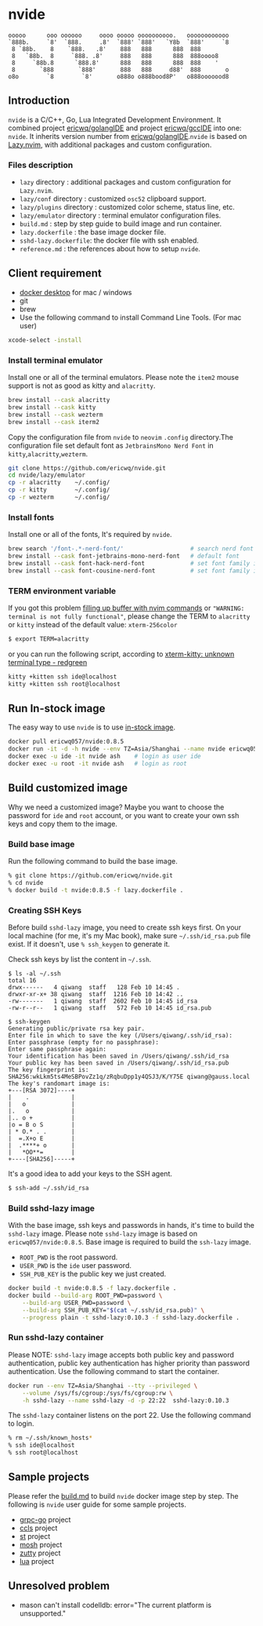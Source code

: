 # nvide

```text
ooooo      ooo oooooo     oooo ooooo oooooooooo.   oooooooooooo
`888b.     `8'  `888.     .8'  `888' `888'   `Y8b  `888'     `8
 8 `88b.    8    `888.   .8'    888   888      888  888
 8   `88b.  8     `888. .8'     888   888      888  888oooo8
 8     `88b.8      `888.8'      888   888      888  888    '
 8       `888       `888'       888   888     d88'  888       o
o8o        `8        `8'       o888o o888bood8P'   o888ooooood8
```

## Introduction

`nvide` is a C/C++, Go, Lua Integrated Development Environment.  It combined project [ericwq/golangIDE](https://github.com/ericwq/golangIDE) and project [ericwq/gccIDE](https://github.com/ericwq/gccIDE) into one: `nvide`. It inherits version number from [ericwq/golangIDE](https://github.com/ericwq/golangIDE).`nvide` is based on [Lazy.nvim](https://www.lazyvim.org/), with additional packages and custom configuration.

### Files description

- `lazy` directory : additional packages and custom configuration for `Lazy.nvim`.
- `lazy/conf` directory : customized `osc52` clipboard support.
- `lazy/plugins` directory : customized color scheme, status line, etc.
- `lazy/emulator` directory : terminal emulator configuration files.
- `build.md` : step by step guide to build image and run container.
- `lazy.dockerfile` : the base image docker file.
- `sshd-lazy.dockerfile`: the docker file with ssh enabled.
- `reference.md` : the references about how to setup `nvide`.

## Client requirement

- [docker desktop](https://www.docker.com/products/docker-desktop) for mac / windows
- git
- brew
- Use the following command to install Command Line Tools. (For mac user)
```sh 
xcode-select -install
```

### Install terminal emulator

Install one or all of the terminal emulators. Please note the `item2` mouse support is not as good as kitty and `alacritty`.

```sh
brew install --cask alacritty
brew install --cask kitty
brew install --cask wezterm
brew install --cask iterm2
```

Copy the configuration file from `nvide` to `neovim` `.config` directory.The configuration file set default font as `JetbrainsMono Nerd Font` in `kitty`,`alacritty`,`wezterm`.

```sh
git clone https://github.com/ericwq/nvide.git
cd nvide/lazy/emulator
cp -r alacritty    ~/.config/
cp -r kitty        ~/.config/
cp -r wezterm      ~/.config/
```

### Install fonts

Install one or all of the fonts, It's required by `nvide`.

```sh
brew search '/font-.*-nerd-font/'                   # search nerd font
brew install --cask font-jetbrains-mono-nerd-font   # default font
brew install --cask font-hack-nerd-font             # set font family if choose this
brew install --cask font-cousine-nerd-font          # set font family if choose this
```

### TERM environment variable

If you got this problem [filling up buffer with nvim commands](https://github.com/NvChad/NvChad/issues/926) or `"WARNING: terminal is not fully functional"`, please change the TERM to `alacritty` or `kitty` instead of the default value: `xterm-256color`

```sh
$ export TERM=alacritty
```
or you can run the following script, according to [xterm-kitty: unknown terminal type - redgreen](https://redgreen.no/2020/05/10/kitty-unknown-terminal-type.html#:~:text=In%20order%20to%20copy%20over%20a%20terminfo%20file,on%20every%20session%20from%20kitty%20in%20the%20future.)
```sh
kitty +kitten ssh ide@localhost
kitty +kitten ssh root@localhost
```

## Run In-stock image

The easy way to use `nvide` is to use [in-stock image](https://hub.docker.com/repository/docker/ericwq057/nvide).

```sh
docker pull ericwq057/nvide:0.8.5
docker run -it -d -h nvide --env TZ=Asia/Shanghai --name nvide ericwq057/nvide:0.8.5
docker exec -u ide -it nvide ash    # login as user ide
docker exec -u root -it nvide ash   # login as root
```
## Build customized image

Why we need a customized image? Maybe you want to choose the password for `ide` and `root` account, or you want to create your own ssh keys and copy them to the image.

### Build base image

Run the following command to build the base image.

```sh
% git clone https://github.com/ericwq/nvide.git
% cd nvide
% docker build -t nvide:0.8.5 -f lazy.dockerfile .
```

### Creating SSH Keys

Before build `sshd-lazy` image, you need to create ssh keys first. On your local machine (for me, it's my Mac book), make sure `~/.ssh/id_rsa.pub` file exist. If it doesn't, use `% ssh_keygen` to generate it.

Check ssh keys by list the content in `~/.ssh`.
```
$ ls -al ~/.ssh
total 16
drwx------   4 qiwang  staff   128 Feb 10 14:45 .
drwxr-xr-x+ 38 qiwang  staff  1216 Feb 10 14:42 ..
-rw-------   1 qiwang  staff  2602 Feb 10 14:45 id_rsa
-rw-r--r--   1 qiwang  staff   572 Feb 10 14:45 id_rsa.pub
```

```
$ ssh-keygen
Generating public/private rsa key pair.
Enter file in which to save the key (/Users/qiwang/.ssh/id_rsa):
Enter passphrase (empty for no passphrase):
Enter same passphrase again:
Your identification has been saved in /Users/qiwang/.ssh/id_rsa
Your public key has been saved in /Users/qiwang/.ssh/id_rsa.pub
The key fingerprint is:
SHA256:wkLkm5ts4MeSBPovZz1q/zRqbuDpp1y4QSJ3/K/Y75E qiwang@gauss.local
The key's randomart image is:
+---[RSA 3072]----+
|    .            |
|   o             |
|.   o            |
|.. o +           |
|o = B o S        |
| * O.* . .       |
|  =.X+o E        |
|  .****+ o       |
|   *OO**=        |
+----[SHA256]-----+
```

It's a good idea to add your keys to the SSH agent.
```sh
$ ssh-add ~/.ssh/id_rsa
```

### Build sshd-lazy image

With the base image, ssh keys and passwords in hands, it's time to build the `sshd-lazy` image. Please note `sshd-lazy` image is based on `ericwq057/nvide:0.8.5`. Base image is required to build the `ssh-lazy` image.

- `ROOT_PWD` is the root password.
- `USER_PWD` is the `ide` user password.
- `SSH_PUB_KEY` is the public key we just created.

```sh
docker build -t nvide:0.8.5 -f lazy.dockerfile .
docker build --build-arg ROOT_PWD=password \
	--build-arg USER_PWD=password \
	--build-arg SSH_PUB_KEY="$(cat ~/.ssh/id_rsa.pub)" \
	--progress plain -t sshd-lazy:0.10.3 -f sshd-lazy.dockerfile .
```

### Run sshd-lazy container

Please NOTE: `sshd-lazy` image accepts both public key and password authentication, public key authentication has higher priority than password authentication. Use the following command to start the container.

```sh
docker run --env TZ=Asia/Shanghai --tty --privileged \
    --volume /sys/fs/cgroup:/sys/fs/cgroup:rw \
    -h sshd-lazy --name sshd-lazy -d -p 22:22  sshd-lazy:0.10.3
```

The `sshd-lazy` container listens on the port 22. Use the following command to login.

```sh
% rm ~/.ssh/known_hosts*
% ssh ide@localhost
% ssh root@localhost
```

## Sample projects

Please refer the [build.md](build.md) to build `nvide` docker image step by step. The following is `nvide` user guide for some sample projects.

- [grpc-go](reference.md#grpc-go-project-in-nvide) project
- [ccls](reference.md#ccls-project-in-nvide) project
- [st](https://github.com/ericwq/examples/blob/main/tty/ref.md#st) project
- [mosh](https://github.com/ericwq/examples/blob/main/tty/ref.md#mosh) project
- [zutty](https://github.com/ericwq/examples/blob/main/tty/ref.md#zutty) project
- [lua](reference.md#lua-project-in-nvide) project

## Unresolved problem

- mason can't install codelldb: error="The current platform is unsupported."
<!-- - osc clipboard: provider returned invalid data -->
